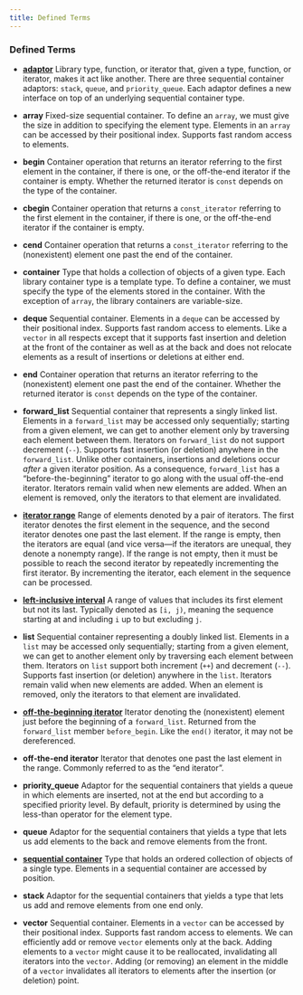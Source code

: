 ```yaml
---
title: Defined Terms
---
```


<h3 id="filepos2444753">Defined Terms</h3><ul><li><p><a href="094-9.6._container_adaptors.html#filepos2426582" id="filepos2444892"><strong>adaptor</strong></a> Library type, function, or iterator that, given a type, function, or iterator, makes it act like another. There are three sequential container adaptors: <code>stack</code>, <code>queue</code>, and <code>priority_queue</code>. Each adaptor defines a new interface on top of an underlying sequential container type.</p></li><li><p><strong>array</strong> Fixed-size sequential container. To define an <code>array</code>, we must give the size in addition to specifying the element type. Elements in an <code>array</code> can be accessed by their positional index. Supports fast random access to elements.</p></li><li><p><strong>begin</strong> Container operation that returns an iterator referring to the first element in the container, if there is one, or the off-the-end iterator if the container is empty. Whether the returned iterator is <code>const</code> depends on the type of the container.</p></li><li><p><strong>cbegin</strong> Container operation that returns a <code>const_iterator</code> referring to the first element in the container, if there is one, or the off-the-end iterator if the container is empty.</p></li><li><p><strong>cend</strong> Container operation that returns a <code>const_iterator</code> referring to the (nonexistent) element one past the end of the container.</p></li><li><p><strong>container</strong> Type that holds a collection of objects of a given type. Each library container type is a template type. To define a container, we must specify the type of the elements stored in the container. With the exception of <code>array</code>, the library containers are variable-size.</p></li><li><p><strong>deque</strong> Sequential container. Elements in a <code>deque</code> can be accessed by their positional <a id="filepos2447756"></a>index. Supports fast random access to elements. Like a <code>vector</code> in all respects except that it supports fast insertion and deletion at the front of the container as well as at the back and does not relocate elements as a result of insertions or deletions at either end.</p></li><li><p><strong>end</strong> Container operation that returns an iterator referring to the (nonexistent) element one past the end of the container. Whether the returned iterator is <code>const</code> depends on the type of the container.</p></li><li><p><strong>forward_list</strong> Sequential container that represents a singly linked list. Elements in a <code>forward_list</code> may be accessed only sequentially; starting from a given element, we can get to another element only by traversing each element between them. Iterators on <code>forward_list</code> do not support decrement (<code>--</code>). Supports fast insertion (or deletion) anywhere in the <code>forward_list</code>. Unlike other containers, insertions and deletions occur <em>after</em> a given iterator position. As a consequence, <code>forward_list</code> has a “before-the-beginning” iterator to go along with the usual off-the-end iterator. Iterators remain valid when new elements are added. When an element is removed, only the iterators to that element are invalidated.</p></li><li><p><a href="090-9.2._container_library_overview.html#filepos2198345" id="filepos2449746"><strong>iterator range</strong></a> Range of elements denoted by a pair of iterators. The first iterator denotes the first element in the sequence, and the second iterator denotes one past the last element. If the range is empty, then the iterators are equal (and vice versa—if the iterators are unequal, they denote a nonempty range). If the range is not empty, then it must be possible to reach the second iterator by repeatedly incrementing the first iterator. By incrementing the iterator, each element in the sequence can be processed.</p></li><li><p><a href="090-9.2._container_library_overview.html#filepos2199691" id="filepos2450433"><strong>left-inclusive interval</strong></a> A range of values that includes its first element but not its last. Typically denoted as <code>[i, j)</code>, meaning the sequence starting at and including <code>i</code> up to but excluding <code>j</code>.</p></li><li><p><strong>list</strong> Sequential container representing a doubly linked list. Elements in a <code>list</code> may be accessed only sequentially; starting from a given element, we can get to another element only by traversing each element between them. Iterators on <code>list</code> support both increment (<code>++</code>) and decrement (<code>--</code>). Supports fast insertion (or deletion) anywhere in the <code>list</code>. Iterators remain valid when new elements are added. When an element is removed, only the iterators to that element are invalidated.</p></li><li><p><a href="091-9.3._sequential_container_operations.html#filepos2320526" id="filepos2451895"><strong>off-the-beginning iterator</strong></a> Iterator denoting the (nonexistent) element just before the beginning of a <code>forward_list</code>. Returned from the <code>forward_list</code> member <code>before_begin</code>. Like the <code>end()</code> iterator, it may not be dereferenced.</p></li><li><p><strong>off-the-end iterator</strong> Iterator that denotes one past the last element in the range. Commonly referred to as the “end iterator”.</p></li><li><p><strong>priority_queue</strong> Adaptor for the sequential containers that yields a queue in which elements are inserted, not at the end but according to a specified priority level. By default, priority is determined by using the less-than operator for the element type.</p></li><li><p><strong>queue</strong> Adaptor for the sequential containers that yields a type that lets us add elements to the back and remove elements from the front.</p></li><li><p><a href="088-chapter_9._sequential_containers.html#filepos2174020" id="filepos2453431"><strong>sequential container</strong></a> Type that holds an ordered collection of objects of a single type. Elements in a sequential container are accessed by position.</p></li><li><p><strong>stack</strong> Adaptor for the sequential containers that yields a type that lets us add and remove elements from one end only.</p></li><li><p><strong>vector</strong> Sequential container. Elements in a <code>vector</code> can be accessed by their positional index. Supports fast random access to elements. We can efficiently add or remove <code>vector</code> elements only at the back. Adding elements to a <code>vector</code> might cause it to be reallocated, invalidating all iterators into the <code>vector</code>. Adding (or removing) an element in the middle of a <code>vector</code> invalidates all iterators to elements after the insertion (or deletion) point.</p></li>
 
</ul>
